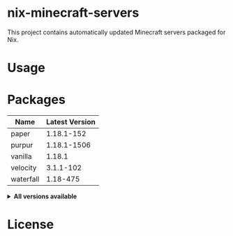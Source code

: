 # nix-minecraft-servers

This project contains automatically updated Minecraft servers packaged for Nix.

# Usage

# Packages

<!-- minecraft-servers start -->

| Name      | Latest Version |
| --------- | -------------- |
| paper     | 1.18.1-152     |
| purpur    | 1.18.1-1506    |
| vanilla   | 1.18.1         |
| velocity  | 3.1.1-102      |
| waterfall | 1.18-475       |

<details>
<summary><b>All versions available</b></summary>
<table>
<tr><th>Name</th><th>Version</th></tr>
<tr><td>paper</td><td>1.18.1-152</td></tr>
<tr><td>paper_1_10</td><td>1.10.2-918</td></tr>
<tr><td>paper_1_11</td><td>1.11.2-1106</td></tr>
<tr><td>paper_1_12</td><td>1.12.2-1620</td></tr>
<tr><td>paper_1_13</td><td>1.13.2-657</td></tr>
<tr><td>paper_1_14</td><td>1.14.4-245</td></tr>
<tr><td>paper_1_15</td><td>1.15.2-393</td></tr>
<tr><td>paper_1_16</td><td>1.16.5-794</td></tr>
<tr><td>paper_1_17</td><td>1.17.1-408</td></tr>
<tr><td>paper_1_18</td><td>1.18.1-152</td></tr>
<tr><td>paper_1_8</td><td>1.8.8-445</td></tr>
<tr><td>paper_1_9</td><td>1.9.4-775</td></tr>
<tr><td>purpur</td><td>1.18.1-1506</td></tr>
<tr><td>purpur_1_14</td><td>1.14.4-337</td></tr>
<tr><td>purpur_1_15</td><td>1.15.2-606</td></tr>
<tr><td>purpur_1_16</td><td>1.16.5-1171</td></tr>
<tr><td>purpur_1_17</td><td>1.17.1-1428</td></tr>
<tr><td>purpur_1_18</td><td>1.18.1-1506</td></tr>
<tr><td>vanilla</td><td>1.18.1</td></tr>
<tr><td>vanilla_1_10</td><td>1.10.2</td></tr>
<tr><td>vanilla_1_11</td><td>1.11.2</td></tr>
<tr><td>vanilla_1_12</td><td>1.12.2</td></tr>
<tr><td>vanilla_1_13</td><td>1.13.2</td></tr>
<tr><td>vanilla_1_14</td><td>1.14.4</td></tr>
<tr><td>vanilla_1_15</td><td>1.15.2</td></tr>
<tr><td>vanilla_1_16</td><td>1.16.5</td></tr>
<tr><td>vanilla_1_17</td><td>1.17.1</td></tr>
<tr><td>vanilla_1_18</td><td>1.18.1</td></tr>
<tr><td>vanilla_1_2</td><td>1.2.5</td></tr>
<tr><td>vanilla_1_3</td><td>1.3.2</td></tr>
<tr><td>vanilla_1_4</td><td>1.4.7</td></tr>
<tr><td>vanilla_1_5</td><td>1.5.2</td></tr>
<tr><td>vanilla_1_6</td><td>1.6.4</td></tr>
<tr><td>vanilla_1_7</td><td>1.7.9</td></tr>
<tr><td>vanilla_1_8</td><td>1.8.9</td></tr>
<tr><td>vanilla_1_9</td><td>1.9.4</td></tr>
<tr><td>velocity</td><td>3.1.1-102</td></tr>
<tr><td>velocity_3_1</td><td>3.1.1-102</td></tr>
<tr><td>waterfall</td><td>1.18-475</td></tr>
<tr><td>waterfall_1_11</td><td>1.11-108</td></tr>
<tr><td>waterfall_1_12</td><td>1.12-185</td></tr>
<tr><td>waterfall_1_13</td><td>1.13-276</td></tr>
<tr><td>waterfall_1_14</td><td>1.14-301</td></tr>
<tr><td>waterfall_1_15</td><td>1.15-350</td></tr>
<tr><td>waterfall_1_16</td><td>1.16-431</td></tr>
<tr><td>waterfall_1_17</td><td>1.17-454</td></tr>
<tr><td>waterfall_1_18</td><td>1.18-475</td></tr>
</table>
</details>

<!-- minecraft-servers end -->

# License
